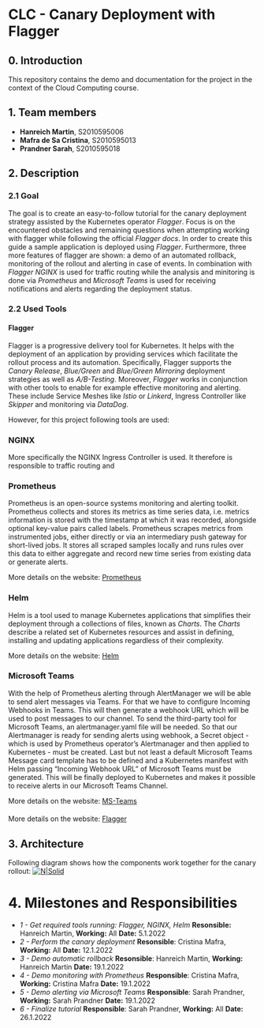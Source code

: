 # CLC - Canary Deployment with Flagger

## 0. Introduction
This repository contains the demo and documentation for the project in the context of the Cloud Computing course. 
## 1. Team members
- **Hanreich Martin**, S2010595006
- **Mafra de Sa Cristina**, S2010595013
- **Prandner Sarah**, S2010595018

## 2. Description
### 2.1 Goal
The goal is to create an easy-to-follow tutorial for the canary deployment strategy assisted by the Kubernetes operator *Flagger*. 
Focus is on the encountered obstacles and remaining questions when attempting working with flagger while following the official *Flagger docs*. 
In order to create this guide a sample application is deployed using *Flagger*. Furthermore, three more features of flagger are shown: a demo of an automated rollback, monitoring of the rollout and alerting in case of events. 
In combination with *Flagger* *NGINX* is used for traffic routing while the analysis and minitoring is done via *Prometheus* and *Microsoft Teams* is used for receiving notifications and alerts regarding the deployment status.

### 2.2 Used Tools
#### Flagger
Flagger is a progressive delivery tool for Kubernetes. It helps with the deployment of an application by providing services which facilitate the rollout process and its automation. Specifically, Flagger supports the *Canary Release*, *Blue/Green* and *Blue/Green Mirroring* deployment strategies as well as *A/B-Testing*. Moreover, *Flagger* works in conjunction with other tools to enable for example effective monitoring and alerting. 
These include Service Meshes like *Istio* or *Linkerd*, Ingress Controller like *Skipper* and monitoring via *DataDog*.

However, for this project following tools are used:
### NGINX
More specifically the NGINX Ingress Controller is used. It therefore is responsible to traffic routing and

### Prometheus
Prometheus is an open-source systems monitoring and alerting toolkit. Prometheus collects and stores its metrics as time series data, i.e. metrics information is stored with the timestamp at which it was recorded, alongside optional key-value pairs called labels. Prometheus scrapes metrics from instrumented jobs, either directly or via an intermediary push gateway for short-lived jobs. It stores all scraped samples locally and runs rules over this data to either aggregate and record new time series from existing data or generate alerts.

More details on the website: [Prometheus](https://prometheus.io/docs/introduction/overview/)

### Helm
Helm is a tool used to manage Kubernetes applications that simplifies their deployment through a collections of files, known as *Charts*. The *Charts* describe a related set of Kubernetes resources and assist in defining, installing and updating applications regardless of their complexity.

More details on the website: [Helm](https://helm.sh/)

### Microsoft Teams
With the help of Prometheus alerting through AlertManager we will be able to send alert messages via Teams. For that we have to configure Incoming Webhooks in Teams. This will then generate a webhook URL which will be used to post messages to our channel. To send the third-party tool for Microsoft Teams, an alertmanager.yaml file will be needed. So that our Alertmanager is ready for sending alerts using webhook, a Secret object - which is used by Prometheus operator’s Alertmanager and then applied to Kubernetes - must be created. Last but not least a default Microsoft Teams Message card template has to be defined and a Kubernetes manifest with Helm passing “Incoming Webhook URL” of Microsoft Teams must be generated. This will be finally deployed to Kubernetes and makes it possible to receive alerts in our Microsoft Teams Channel. 

More details on the website: [MS-Teams](https://github.com/prometheus-msteams/prometheus-msteams)

####

More details on the website: [Flagger](https://flagger.app/)
## 3. Architecture
Following diagram shows how the components work together for the canary rollout:
[![N|Solid](https://raw.githubusercontent.com/fluxcd/flagger/main/docs/diagrams/flagger-nginx-overview.png)](https://raw.githubusercontent.com/fluxcd/flagger/main/docs/diagrams/flagger-nginx-overview.png)

# 4. Milestones and Responsibilities
- *1 - Get required tools running: Flagger, NGINX, Helm*
    **Resonsible:** Hanreich Martin, **Working:** All
    **Date:** 5.1.2022
- *2 - Perform the canary deployment*
    **Resonsible**: Cristina Mafra, **Working:** All
    **Date:** 12.1.2022
- *3 - Demo automatic rollback*
    **Resonsible**: Hanreich Martin, **Working:** Hanreich Martin
    **Date:** 19.1.2022
- *4 - Demo monitoring with Prometheus*
    **Responsible**: Cristina Mafra, **Working:** Cristina Mafra
    **Date:** 19.1.2022
- *5 - Demo alerting via Microsoft Teams*
    **Responsible**: Sarah Prandner, **Working:** Sarah Prandner
    **Date:** 19.1.2022
- *6 - Finalize tutorial*
    **Responsible**: Sarah Prandner, **Working:** All
    **Date:** 26.1.2022
